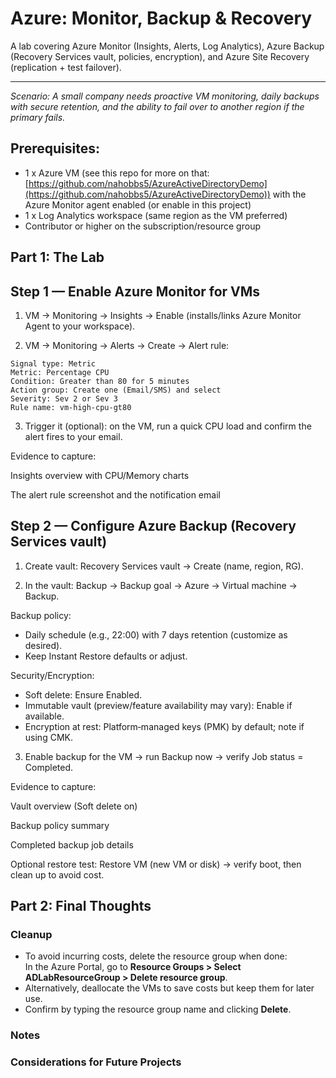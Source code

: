 # Azure: Monitor, Backup & Recovery
A lab covering Azure Monitor (Insights, Alerts, Log Analytics), Azure Backup (Recovery Services vault, policies, encryption), and Azure Site Recovery (replication + test failover).

---

_Scenario: A small company needs proactive VM monitoring, daily backups with secure retention, and the ability to fail over to another region if the primary fails._

## Prerequisites:

- 1 x Azure VM (see this repo for more on that: [https://github.com/nahobbs5/AzureActiveDirectoryDemo](https://github.com/nahobbs5/AzureActiveDirectoryDemo)) with the Azure Monitor agent enabled (or enable in this project)
- 1 x Log Analytics workspace (same region as the VM preferred)
- Contributor or higher on the subscription/resource group

## Part 1: The Lab

## Step 1 — Enable Azure Monitor for VMs

1. VM → Monitoring → Insights → Enable (installs/links Azure Monitor Agent to your workspace).

2. VM → Monitoring → Alerts → Create → Alert rule:

```
Signal type: Metric 
Metric: Percentage CPU 
Condition: Greater than 80 for 5 minutes 
Action group: Create one (Email/SMS) and select 
Severity: Sev 2 or Sev 3 
Rule name: vm-high-cpu-gt80
```

3. Trigger it (optional): on the VM, run a quick CPU load and confirm the alert fires to your email.

Evidence to capture:

Insights overview with CPU/Memory charts

The alert rule screenshot and the notification email

## Step 2 — Configure Azure Backup (Recovery Services vault)

1. Create vault: Recovery Services vault → Create (name, region, RG).

2. In the vault: Backup → Backup goal → Azure → Virtual machine → Backup.

Backup policy:
- Daily schedule (e.g., 22:00) with 7 days retention (customize as desired).
- Keep Instant Restore defaults or adjust.
  
Security/Encryption:
- Soft delete: Ensure Enabled.
- Immutable vault (preview/feature availability may vary): Enable if available.
- Encryption at rest: Platform‑managed keys (PMK) by default; note if using CMK.

3. Enable backup for the VM → run Backup now → verify Job status = Completed.

Evidence to capture:

Vault overview (Soft delete on)

Backup policy summary

Completed backup job details

Optional restore test: Restore VM (new VM or disk) → verify boot, then clean up to avoid cost.

## Part 2: Final Thoughts

### Cleanup
- To avoid incurring costs, delete the resource group when done:  
  In the Azure Portal, go to **Resource Groups > Select ADLabResourceGroup > Delete resource group**.  
- Alternatively, deallocate the VMs to save costs but keep them for later use.  
- Confirm by typing the resource group name and clicking **Delete**.

### Notes

### Considerations for Future Projects




